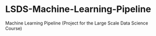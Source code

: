 # LSDS-Machine-Learning-Pipeline
Machine Learning Pipeline (Project for the Large Scale Data Science Course)
